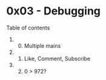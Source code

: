 # 0x03 - Debugging
Table of contents
1. 0. Multiple mains
2. 1. Like, Comment, Subscribe
3. 2. 0 > 972?
